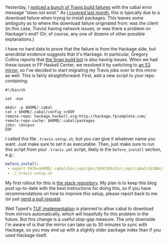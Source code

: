 Yesterday, I [noticed a bunch of Travis build
failures](https://plus.google.com/+MichaelSnoyman/posts/e5drS8sBStz) with the
cabal error message "does not exist." As [I covered last
month](http://www.yesodweb.com/blog/2015/06/cabals-does-not-exist-error-message),
this is typically due to a download failure when trying to install packages.
This leaves some ambiguity as to where the download failure originated from:
was the client (in this case, Travis) having network issues, or was there a
problem on Hackage's end? (Or, of course, any one of dozens of other possible
explanations.)

I have no hard data to prove that the failure is from the Hackage side, but
anecdotal evidence suggests that it's Hackage. In particular, Gregory Collins
reports that [the Snap build
bot](http://buildbot.snapframework.io/job/snap-server/ghc_ver=7.6.3,variant=portable/65/console)
is also having issues. When we had these issues in FP Haskell Center, we
resolved it by switching to [an S3
mirror](https://www.fpcomplete.com/blog/2015/03/hackage-mirror), so I've
decided to start migrating my Travis jobs over to this mirror as well. This is
fairly straightforward. First, add a new script to your repo containing:

```shell
#!/bin/sh

set -eux

mkdir -p $HOME/.cabal
cat > $HOME/.cabal/config <<EOF
remote-repo: hackage.haskell.org:http://hackage.fpcomplete.com/
remote-repo-cache: $HOME/.cabal/packages
jobs: \$ncpus
EOF
```

I called this file `.travis-setup.sh`, but you can give it whatever name you
want. Just make sure to set it as executable. Then, just make sure to run this
script from your `.travis.yml` script, likely in the `before_install` section,
e.g.:

```yaml
before_install:
 - export PATH=$HOME/.cabal/bin:/opt/ghc/$GHCVER/bin:/opt/cabal/$CABALVER/bin:$PATH
 - ./.travis-setup.sh
```

My first rollout for this is [the stack
repository](https://github.com/commercialhaskell/stack). My plan is to keep
this blog post up-to-date with the best instructions for doing this, so if you
have recommendations on how to improve this setup, please report back to me (or
just [send a pull
request](https://github.com/yesodweb/yesodweb.com-content/tree/master/blog/2015/07).

Well Typed's [TUF
implementation](http://www.well-typed.com/blog/2015/07/hackage-security-alpha/)
is planned to allow cabal to download from mirrors automatically, which will
hopefully fix this problem in the future. But this change is a useful stop-gap
measure. The only downside I'm aware of is that the mirror can take up to 30
minutes to sync with Hackage, so you may end up with a slightly older package
index than if you used Hackage itself.
